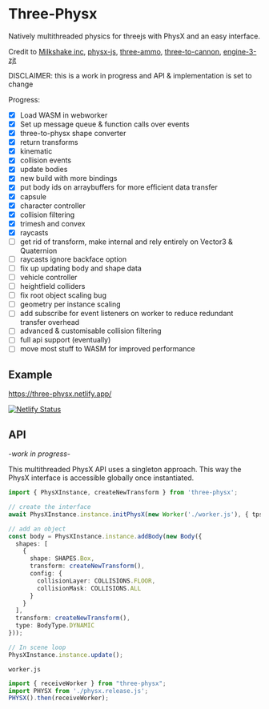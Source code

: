 # Three-Physx

Natively multithreaded physics for threejs with PhysX and an easy interface.

Credit to [Milkshake inc](https://github.com/Milkshake-Inc/ecs/tree/library/src/engine/plugins/physics/physx), [physx-js](https://github.com/ashconnell/physx-js), [three-ammo](https://github.com/InfiniteLee/three-ammo), [three-to-cannon](https://github.com/donmccurdy/three-to-cannon), [engine-3-zjt](https://github.com/jiatuhao/engine-3-zjt/)

DISCLAIMER: this is a work in progress and API & implementation is set to change

Progress:
- [x] Load WASM in webworker
- [x] Set up message queue & function calls over events
- [x] three-to-physx shape converter
- [x] return transforms
- [x] kinematic
- [x] collision events
- [x] update bodies
- [x] new build with more bindings
- [x] put body ids on arraybuffers for more efficient data transfer
- [x] capsule
- [x] character controller
- [x] collision filtering
- [x] trimesh and convex
- [x] raycasts
- [ ] get rid of transform, make internal and rely entirely on Vector3 & Quaternion
- [ ] raycasts ignore backface option
- [ ] fix up updating body and shape data
- [ ] vehicle controller
- [ ] heightfield colliders
- [ ] fix root object scaling bug
- [ ] geometry per instance scaling
- [ ] add subscribe for event listeners on worker to reduce redundant transfer overhead
- [ ] advanced & customisable collision filtering
- [ ] full api support (eventually)
- [ ] move most stuff to WASM for improved performance

## Example

https://three-physx.netlify.app/

[![Netlify Status](https://api.netlify.com/api/v1/badges/dce6d784-da79-4e45-8c34-5f034526853f/deploy-status)](https://app.netlify.com/sites/three-physx/deploys)


## API

*-work in progress-*

This multithreaded PhysX API uses a singleton approach. This way the PhysX interface is accessible globally once instantiated.

```ts
import { PhysXInstance, createNewTransform } from 'three-physx';

// create the interface
await PhysXInstance.instance.initPhysX(new Worker('./worker.js'), { tps: 60, start: true });

// add an object
const body = PhysXInstance.instance.addBody(new Body({
  shapes: [
    {
      shape: SHAPES.Box,
      transform: createNewTransform(),
      config: {
        collisionLayer: COLLISIONS.FLOOR,
        collisionMask: COLLISIONS.ALL
      }
    }
  ],
  transform: createNewTransform(),
  type: BodyType.DYNAMIC
}));

// In scene loop
PhysXInstance.instance.update();
```

`worker.js`
```ts
import { receiveWorker } from "three-physx";
import PHYSX from './physx.release.js';
PHYSX().then(receiveWorker);
```